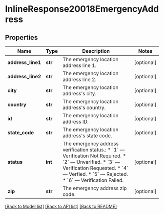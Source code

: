 # InlineResponse20018EmergencyAddress

## Properties
Name | Type | Description | Notes
------------ | ------------- | ------------- | -------------
**address_line1** | **str** | The emergency location address line 1. | [optional] 
**address_line2** | **str** | The emergency location address line 2. | [optional] 
**city** | **str** | The emergency location address&#x27;s city. | [optional] 
**country** | **str** | The emergency location address&#x27;s country. | [optional] 
**id** | **str** | The emergency location address ID. | [optional] 
**state_code** | **str** | The emergency location address&#x27;s state code. | [optional] 
**status** | **int** | The emergency address verification status.:  * &#x60;1&#x60; — Verification Not Required.  * &#x60;2&#x60; — Unverified.  * &#x60;3&#x60; — Verification Requested.  * &#x60;4&#x60; — Verfied.  * &#x60;5&#x60; — Rejected.  * &#x60;6&#x60; — Verification Failed. | [optional] 
**zip** | **str** | The emergency address zip code. | [optional] 

[[Back to Model list]](../README.md#documentation-for-models) [[Back to API list]](../README.md#documentation-for-api-endpoints) [[Back to README]](../README.md)

